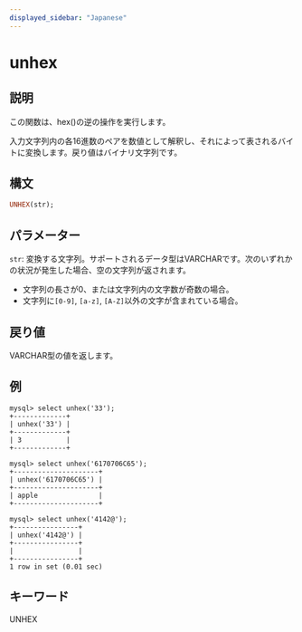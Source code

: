 ```yaml
---
displayed_sidebar: "Japanese"
---
```


# unhex

## 説明

この関数は、hex()の逆の操作を実行します。

入力文字列内の各16進数のペアを数値として解釈し、それによって表されるバイトに変換します。戻り値はバイナリ文字列です。

## 構文

```Haskell
UNHEX(str);
```

## パラメーター

`str`: 変換する文字列。サポートされるデータ型はVARCHARです。次のいずれかの状況が発生した場合、空の文字列が返されます。

- 文字列の長さが0、または文字列内の文字数が奇数の場合。
- 文字列に`[0-9]`, `[a-z]`, `[A-Z]`以外の文字が含まれている場合。

## 戻り値

VARCHAR型の値を返します。

## 例

```Plain Text
mysql> select unhex('33');
+-------------+
| unhex('33') |
+-------------+
| 3           |
+-------------+

mysql> select unhex('6170706C65');
+---------------------+
| unhex('6170706C65') |
+---------------------+
| apple               |
+---------------------+

mysql> select unhex('4142@');
+----------------+
| unhex('4142@') |
+----------------+
|                |
+----------------+
1 row in set (0.01 sec)
```

## キーワード

UNHEX